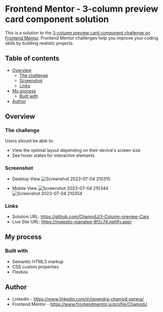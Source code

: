 # Frontend Mentor - 3-column preview card component solution

This is a solution to the [3-column preview card component challenge on Frontend Mentor](https://www.frontendmentor.io/challenges/3column-preview-card-component-pH92eAR2-). Frontend Mentor challenges help you improve your coding skills by building realistic projects. 

## Table of contents

- [Overview](#overview)
  - [The challenge](#the-challenge)
  - [Screenshot](#screenshot)
  - [Links](#links)
- [My process](#my-process)
  - [Built with](#built-with)
- [Author](#author)


## Overview

### The challenge

Users should be able to:

- View the optimal layout depending on their device's screen size
- See hover states for interactive elements

### Screenshot

- Desktop View
  ![Screenshot 2023-07-04 210315](https://github.com/ChamodJ/3-Column-preview-Cars/assets/121800679/b5c3ceef-d475-4739-9f88-466d9565cb8a)

- Mobile View
  ![Screenshot 2023-07-04 210344](https://github.com/ChamodJ/3-Column-preview-Cars/assets/121800679/206ae4f4-67db-493a-889b-1befbe41cb8e)
  ![Screenshot 2023-07-04 210354](https://github.com/ChamodJ/3-Column-preview-Cars/assets/121800679/8a66747f-18aa-4686-8992-267b27111462)

### Links

- Solution URL: https://github.com/ChamodJ/3-Column-preview-Cars
- Live Site URL: https://majestic-manatee-8f2c74.netlify.app/

## My process

### Built with

- Semantic HTML5 markup
- CSS custom properties
- Flexbox

## Author

- Linkedin - https://www.linkedin.com/in/janendra-chamod-perera/
- Frontend Mentor - https://www.frontendmentor.io/profile/ChamodJ


